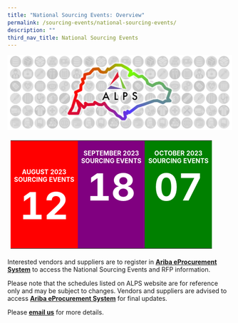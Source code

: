 ```yaml
---
title: "National Sourcing Events: Overview"
permalink: /sourcing-events/national-sourcing-events/
description: ""
third_nav_title: National Sourcing Events
---
```

![](/images/alps_sourcing_events_national_1920x640_clear.png)

<table style="padding: 0.5em; width:100%">
	<tbody>
		<tr>
			<td style="width: 33%; background-color: red; color: white; font-weight: bold; text-align: center; text-decoration: none;">
				<br>AUGUST 2023
				<br>SOURCING EVENTS
				<br>
				<a target="_blank" style="color: white; font-size: 6em; font-weight: bold; text-align: center; text-decoration: none;" href="https://www.alpshealthcare.com.sg/sourcing-events/1st-month-events/">
					12
				</a>
			</td>
			<td style="width: 33%; background-color: purple; color: white; font-weight: bold; text-align: center; text-decoration: none;">
				<br>SEPTEMBER 2023
				<br>SOURCING EVENTS
				<br>
				<a target="_blank" style="color: white; font-size: 6em; font-weight: bold; text-align: center; text-decoration: none;" href="https://www.alpshealthcare.com.sg/sourcing-events/2nd-month-events/">
					18
					<p></p>
			</a></td>
			<td style="width: 33%; background-color: green; color: white; font-weight: bold; text-align: center; text-decoration: none;">
				<br>OCTOBER 2023
				<br>SOURCING EVENTS
				<br>
				<a target="_blank" style="color: white; font-size: 6em; font-weight: bold; text-align: center; text-decoration: none;" href="https://www.alpshealthcare.com.sg/sourcing-events/3rd-month-events/">
					07
					<p></p>
			</a></td>
		</tr>
	</tbody>
</table>




Interested vendors and suppliers are to register in [**Ariba eProcurement System**](https://www.ariba.com/) to access the National Sourcing Events and RFP information.  

Please note that the schedules listed on ALPS website are for reference only and may be subject to changes. Vendors and suppliers are advised to access [**Ariba eProcurement System**](https://www.ariba.com/) for final updates.

Please [**email us**](mailto:alps_operations@alpshealthcare.com.sg) for more details.